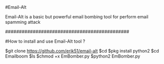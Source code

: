 #Email-Alt

Email-Alt is a basic but powerful email bombing tool for perform email spamming attack

#############################################

#How to install and use  Email-Alt tool ?

$git clone https://github.com/erik51/email-alt
$cd
$pkg install python2
$cd Emailboom
$ls
$chmod +x EmBomber.py
$python2 EmBomber.py

